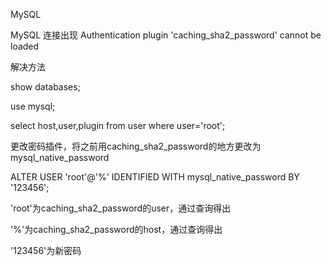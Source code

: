 MySQL

MySQL 连接出现 Authentication plugin 'caching_sha2_password' cannot be loaded

解决方法

show databases;

use mysql;

select host,user,plugin from user where user='root';

更改密码插件，将之前用caching_sha2_password的地方更改为mysql_native_password

ALTER USER 'root'@'%' IDENTIFIED WITH mysql_native_password BY '123456';

'root'为caching_sha2_password的user，通过查询得出

'%'为caching_sha2_password的host，通过查询得出

'123456'为新密码